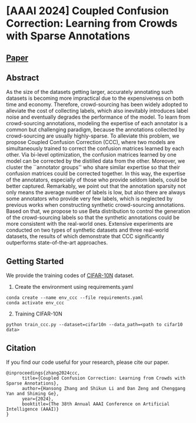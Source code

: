 # [AAAI 2024] Coupled Confusion Correction: Learning from Crowds with Sparse Annotations

## [Paper](https://arxiv.org/abs/2312.07331)
## Abstract
As the size of the datasets getting larger, accurately annotating such datasets is becoming more impractical due to the expensiveness on both time and economy. Therefore, crowd-sourcing has been widely adopted to alleviate the cost of collecting labels, which also inevitably introduces label noise and eventually degrades the performance of the model. To learn from crowd-sourcing annotations, modeling the expertise of each annotator is a common but challenging paradigm, because the annotations collected by crowd-sourcing are usually highly-sparse. To alleviate this problem, we propose Coupled Confusion Correction (CCC), where two models are simultaneously trained to correct the confusion matrices learned by each other. Via bi-level optimization, the confusion matrices learned by one model can be corrected by the distilled data from the other. Moreover, we cluster the ``annotator groups'' who share similar expertise so that their confusion matrices could be corrected together. In this way, the expertise of the annotators, especially of those who provide seldom labels, could be better captured. Remarkably, we point out that the annotation sparsity not only means the average number of labels is low, but also there are always some annotators who provide very few labels, which is neglected by previous works when constructing synthetic crowd-sourcing annotations. Based on that, we propose to use Beta distribution to control the generation of the crowd-sourcing labels so that the synthetic annotations could be more consistent with the real-world ones. Extensive experiments are conducted on two types of synthetic datasets and three real-world datasets, the results of which demonstrate that CCC significantly outperforms state-of-the-art approaches.


## Getting Started
We provide the training codes of [CIFAR-10N](http://www.noisylabels.com/) dataset.
1. Create the environment using requirements.yaml
```
conda create --name env_ccc --file requirements.yaml
conda activate env_ccc
```
2. Training CIFAR-10N
```
python train_ccc.py --dataset=cifar10n --data_path=<path to cifar10 data>
```

## Citation
If you find our code useful for your research, please cite our paper.
```
@inproceedings{zhang2024ccc,
      title={Coupled Confusion Correction: Learning from Crowds with Sparse Annotations}, 
      author={Hansong Zhang and Shikun Li and Dan Zeng and Chenggang Yan and Shiming Ge},
      year={2024},
      booktitle={The 38th Annual AAAI Conference on Artificial Intelligence (AAAI)}
}
```











